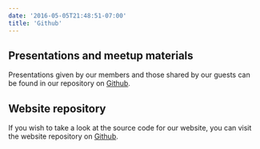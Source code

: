 ```yaml
---
date: '2016-05-05T21:48:51-07:00'
title: 'Github'
---
```


## Presentations and meetup materials

Presentations given by our members and those shared by our guests can be found in our repository on [Github](https://github.com/rladies/meetup-presentations_kansas-city). 

## Website repository

If you wish to take a look at the source code for our website, you can visit the website repository on [Github](https://github.com/rladies/rladies-kansas-city-website).



